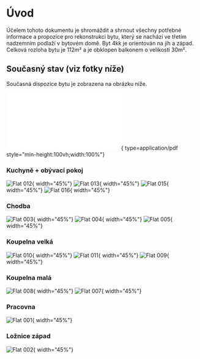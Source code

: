 # Úvod

Účelem tohoto dokumentu je shromáždit a shrnout všechny potřebné informace a propozice pro rekonstrukci bytu, který se nachází ve třetím nadzemním podlaží v bytovém domě. Byt 4kk je orientován na jih a západ. Celková rozloha bytu je 112m² a je obklopen balkonem o velikosti 30m².

## Současný stav (viz fotky níže)

Současná dispozice bytu je zobrazena na obrázku níže.

![Alt text](./static/img/flat/floor-plan.current.pdf){ type=application/pdf style="min-height:100vh;width:100%"}

### Kuchyně + obývací pokoj
![Flat 012](../static/img/current/IMG_20201224_114655.jpg){ width="45%"}
![Flat 013](../static/img/current/IMG_20201224_114830.jpg){ width="45%"}
![Flat 015](../static/img/current/IMG_20201224_115032.jpg){ width="45%"}
![Flat 016](../static/img/current/IMG_20201224_114942.jpg){ width="45%"}

### Chodba
![Flat 003](../static/img/current/IMG_20201223_160608.jpg){ width="45%"}
![Flat 004](../static/img/current/IMG_20201223_160631.jpg){ width="45%"}
![Flat 005](../static/img/current/IMG_20201223_160808.jpg){ width="45%"}

### Koupelna velká
![Flat 010](../static/img/current/IMG_20201224_113847.jpg){ width="45%"}
![Flat 011](../static/img/current/IMG_20201224_113921.jpg){ width="45%"}
![Flat 009](../static/img/current/IMG_20201224_113828.jpg){ width="45%"}

### Koupelna malá
![Flat 008](../static/img/current/IMG_20201224_113232.jpg){ width="45%"}
![Flat 007](../static/img/current/IMG_20201224_113214.jpg){ width="45%"}

### Pracovna
![Flat 001](../static/img/current/IMG_20201223_124058.jpg){ width="45%"}

### Ložnice západ
![Flat 002](../static/img/current/IMG_20201223_125851.jpg){ width="45%"}


